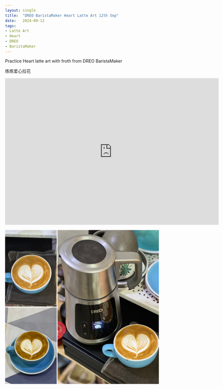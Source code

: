 ```yaml
---
layout: single
title:  "DREO BaristaMaker Heart Latte Art 12th Sep"
date:   2024-09-12
tags:
- Latte Art
- Heart
- DREO
- BaristaMaker
---
```



Practice Heart latte art with froth from DREO BaristaMaker

练练爱心拉花


<div class="embed-container">
  <iframe
      src="https://www.youtube.com/embed/PIvLxsd5sSE"
      width="700"
      height="480"
      frameborder="0"
      allowfullscreen="true">
  </iframe>
</div>


![](/assets/img/2024/09/12/B6ECD9A2-514F-4776-B6D6-EF7AB4BB7381.JPG)

